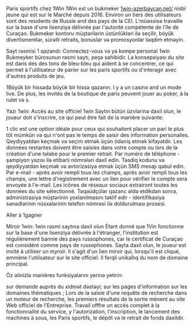 Paris sportifs chez 1Win
1Win est un bukmeker [1win-azerbaycan.net/](https://1win-azerbaycan.net/) nisbi jeune qui est sur le Marché depuis 2016. Environ un tiers des utilisateurs sont des residents de Russie and des pays de la CEI. L'müəssisə travaille sur la base d'une lisenziya délivrée par l'autorité compétente de l'île de Curaçao. Bukmeker kontoru müştərilərin üstünlükləri ilə seçilir, böyük divertismentlər, sürətli retraits, bonuslar və promosyonlar təqdim etməyin.

Sayt rəsmisi 1 qazandı: Connectez-vous və ya kompe personal 1win
Bukmeyker bürosunun rəsmi saytı, peşə sahibidir. La konsepsiyası du site est dans des des tons de bleu-bleu qui aident à se concentrer, ce qui permet à l'utilisateur de parier sur les paris sportifs ou d'interagir avec d'autres produits de jeu.

1Böyük bir hissədə böyük bir hissə qazanın. I y a un casino and un mode live. De plus, les invités de la boutique de paris peuvent jouer au poker, à la rulet və s.

Yazı 1win: Accès au site officiel 1win
Saytın bütün üzvlərinə daxil olun, le joueur doit s'inscrire, ce qui peut être fait de la manière suivante:

1 clic est une option idéale pour ceux qui souhaitent placer un pari le plus tôt mümkün və qui n'ont pas le temps de saisir des information personalles. Qeydiyyatdan keçmək və seçim etmək üçün ödəniş etmək kifayətdir. Les données restantes doivent être saisies dans votre compte ou lors de la création d'une tələbe pour le premier retrait.
Par numéro de téléphone - şampiyon yazısı ilə etibarlı nömrələri daxil edin. Təsdiq kodunu və qeydiyyatdan keçmək və avtorizasiya etmək üçün SMS mesajı qəbul edin.
Par e-mail - après avoir rempli tous les champs, après avoir rempli tous les champs, une lettre d'registrement avec un lien pour vérifier le compte sera envoyée à l'e-mail.
Les icônes de réseaux sociaux extrairont toutes les données du site sélectionné.
Təqaüdçülər qazanc əldə etdikdən sonra, administrasiya müştərinin yoxlanılmasını təklif edir - identifikasiya sənədlərinin nüsxələrinin telefon nömrəsi ilə doldurulması prosesi.

Aller à 1gagner

Miroir 1win: 1win rəsmi saytına daxil olun
Étant donné que 1Vin fonctionne sur la base d'une lisenziya délivrée à l'étranger, l'institution est régulièrement bannie des pays russophones, car le certificat de Curaçao est considéré comme pays de russophones. Sayta daxil olun, le joueur est invité à utiliser un myroir. Il s'agit d'un lien miroir qui, lorsqu'il est cliqué, emmène l'utilisateur sur le site officiel. Il ferqli unikallıq du nom de domaine principal.

Öz əlinizlə manières funksiyalarını yerinə yetirin:

sur demande auprès du xidmət dəstəyi;
sur les pages d'information sur les domaines thématiques ;
Lors de la saisie d'une requête de recherche dans un moteur de recherche, les premiers résultats de la sortie mènent au site Web officiel de l'Entreprise.
Travail offfre un accès complet à la fonctionnalité du service, y l'autorization, l'inscription, le lancement des machines à sous, les Paris sportifs, le dépôt və le retrait de fonds daxildir.
